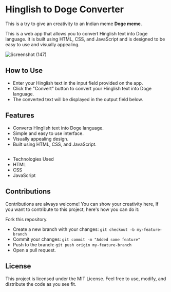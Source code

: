 # Hinglish to Doge Converter

This is a try to give an creativity to an Indian meme **Doge meme**.

This is a web app that allows you to convert Hinglish text into Doge language. It is built using HTML, CSS, and JavaScript and is designed to be easy to use and visually appealing.

![Screenshot (147)](https://user-images.githubusercontent.com/96521078/229766164-1507c656-5b39-4d22-b117-7c652fc6423d.png)


## How to Use

- Enter your Hinglish text in the input field provided on the app.
- Click the "Convert" button to convert your Hinglish text into Doge language.
- The converted text will be displayed in the output field below.

## Features

- Converts Hinglish text into Doge language.
- Simple and easy to use interface.
- Visually appealing design.
- Built using HTML, CSS, and JavaScript.

## 
- Technologies Used
- HTML
- CSS
- JavaScript

## Contributions

Contributions are always welcome! You can show your creativity here, If you want to contribute to this project, here's how you can do it:

Fork this repository.
- Create a new branch with your changes: `git checkout -b my-feature-branch`
- Commit your changes: `git commit -m "Added some feature"`
- Push to the branch: `git push origin my-feature-branch`
- Open a pull request.


## License

This project is licensed under the MIT License. Feel free to use, modify, and distribute the code as you see fit.
